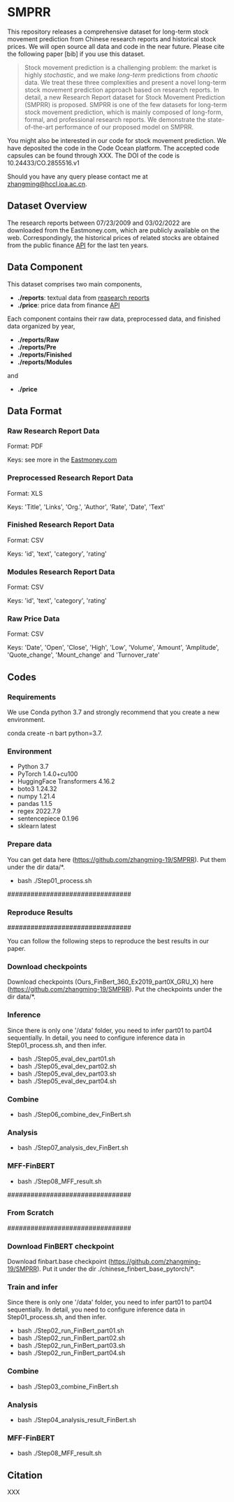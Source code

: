 # SMPRR
This repository releases a comprehensive dataset for long-term stock movement prediction from Chinese research reports and historical stock prices. We will open source all data and code in the near future. Please cite the following paper [bib] if you use this dataset.


> Stock movement prediction is a challenging problem: the market is highly *stochastic*, and we make *long-term* predictions from *chaotic* data. We treat these three complexities and present a novel long-term stock movement prediction approach based on research reports. In detail, a new Research Report dataset for Stock Movement Prediction (SMPRR) is proposed. SMPRR is one of the few datasets for long-term stock movement prediction, which is mainly composed of long-form, formal, and professional research reports. We demonstrate the state-of-the-art performance of our proposed model on SMPRR.

You might also be interested in our code for stock movement prediction. We have deposited the code in the Code Ocean platform. The accepted code capsules can be found through XXX. The DOI of the code is 10.24433/CO.2855516.v1

Should you have any query please contact me at [zhangming@hccl.ioa.ac.cn](mailto:zhangming@hccl.ioa.ac.cn).

## Dataset Overview
The research reports between 07/23/2009 and 03/02/2022 are downloaded from the Eastmoney.com, which are publicly available on the web. Correspondingly, the historical prices of related stocks are obtained from the public finance [API](https://tushare.pro/) for the last ten years.

## Data Component
This dataset comprises two main components,

* **./reports**: textual data from [reasearch reports](https://data.eastmoney.com/)
* **./price**: price data from finance [API](https://tushare.pro/)

Each component contains their raw data, preprocessed data, and finished data organized by year,

* **./reports/Raw**
* **./reports/Pre**
* **./reports/Finished**
* **./reports/Modules**

and

* **./price**

## Data Format

### Raw Research Report Data
Format: PDF

Keys: see more in the [Eastmoney.com](https://data.eastmoney.com/)

### Preprocessed Research Report Data
Format: XLS

Keys: 'Title', 'Links', 'Org.', 'Author', 'Rate', 'Date', 'Text'

### Finished Research Report Data
Format: CSV

Keys: 'id', 'text', 'category', 'rating'

### Modules Research Report Data
Format: CSV 

Keys: 'id', 'text', 'category', 'rating'

### Raw Price Data
Format: CSV 

Keys: 'Date', 'Open', 'Close', 'High', 'Low', 'Volume', 'Amount', 'Amplitude', 'Quote_change', 'Mount_change' and 'Turnover_rate'

## Codes
### Requirements
We use Conda python 3.7 and strongly recommend that you create a new environment.

conda create -n bart python=3.7.

### Environment
* Python 3.7
* PyTorch 1.4.0+cu100
* HuggingFace Transformers 4.16.2
* boto3 1.24.32
* numpy 1.21.4
* pandas 1.1.5
* regex 2022.7.9
* sentencepiece 0.1.96
* sklearn latest


 ### Prepare data 
 You can get data here (https://github.com/zhangming-19/SMPRR). Put them under the dir data/*.
* bash ./Step01_process.sh

################################

### Reproduce Results 

################################

You can follow the following steps to reproduce the best results in our paper.

### Download checkpoints 
 Download checkpoints (Ours_FinBert_360_Ex2019_part0X_GRU_X) here (https://github.com/zhangming-19/SMPRR). Put the checkpoints under the dir data/*.

### Inference 
 Since there is only one '/data' folder, you need to infer part01 to part04 sequentially. In detail, you need to configure inference data in Step01_process.sh, and then infer.

* bash ./Step05_eval_dev_part01.sh
* bash ./Step05_eval_dev_part02.sh
* bash ./Step05_eval_dev_part03.sh
* bash ./Step05_eval_dev_part04.sh

### Combine 
* bash ./Step06_combine_dev_FinBert.sh

### Analysis 
* bash ./Step07_analysis_dev_FinBert.sh

### MFF-FinBERT 
* bash ./Step08_MFF_result.sh

################################

### From Scratch 

################################

### Download FinBERT checkpoint
 Download finbart.base checkpoint (https://github.com/zhangming-19/SMPRR). Put it under the dir ./chinese_finbert_base_pytorch/*.

### Train and infer 
 Since there is only one '/data' folder, you need to infer part01 to part04 sequentially. In detail, you need to configure inference data in Step01_process.sh, and then infer.

* bash ./Step02_run_FinBert_part01.sh
* bash ./Step02_run_FinBert_part02.sh
* bash ./Step02_run_FinBert_part03.sh
* bash ./Step02_run_FinBert_part04.sh

### Combine 
* bash ./Step03_combine_FinBert.sh

### Analysis 
* bash ./Step04_analysis_result_FinBert.sh

### MFF-FinBERT 
* bash ./Step08_MFF_result.sh

## Citation
XXX




